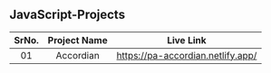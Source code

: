 ## JavaScript-Projects
|SrNo.|Project Name| Live Link|
|:---:|:---:|:---:|
|01|Accordian|https://pa-accordian.netlify.app/|
